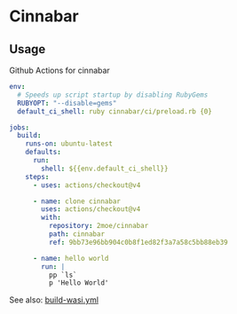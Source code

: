 # Cinnabar

## Usage

Github Actions for cinnabar

```yaml
env:
  # Speeds up script startup by disabling RubyGems
  RUBYOPT: "--disable=gems"
  default_ci_shell: ruby cinnabar/ci/preload.rb {0}

jobs:
  build:
    runs-on: ubuntu-latest
    defaults:
      run:
        shell: ${{env.default_ci_shell}}
    steps:
      - uses: actions/checkout@v4

      - name: clone cinnabar
        uses: actions/checkout@v4
        with:
          repository: 2moe/cinnabar
          path: cinnabar
          ref: 9bb73e96bb904c0b8f1ed82f3a7a58c5bb88eb39

      - name: hello world
        run: |
          pp `ls`
          p 'Hello World'
```

See also: [build-wasi.yml](https://github.com/2moe/glossa/blob/dev/.github/workflows/build-wasi.yml)
